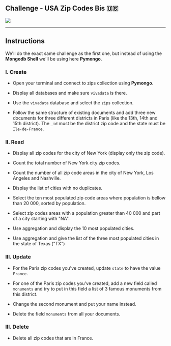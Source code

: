 ## Challenge - USA Zip Codes Bis 🇺🇸

![](https://images.unsplash.com/photo-1500277127996-2e6206b069ef?ixlib=rb-1.2.1&ixid=eyJhcHBfaWQiOjEyMDd9&auto=format&fit=crop&w=1350&q=80 )

---

## Instructions

We'll do the exact same challenge as the first one, but instead of using the **Mongodb Shell** we'll be using here **Pymongo**.

### I. Create

- Open your terminal and connect to zips collection using **Pymongo**.

- Display all databases and make sure `vivadata` is there.

- Use the `vivadata` database and select the `zips` collection.

- Follow the same structure of existing documents and add three new documents for three different districts in Paris (like the 13th, 14th and 15th district). The `_id` must be the district zip code and the state must be `Île-de-France`.

### II. Read

- Display all zip codes for the city of New York (display only the zip code).

- Count the total number of New York city zip codes.

- Count the number of all zip code areas in the city of New York, Los Angeles and  Nashville.

- Display the list of cities with no duplicates.

- Select the ten most populated zip code areas where population is bellow than 20 000, sorted by population.

- Select zip codes areas with a population greater than 40 000 and part of a city starting with "NA".

- Use aggregation and display the 10 most populated cities.

- Use aggregation and give the list of the three most populated cities in the state of Texas ("TX")

### III. Update

- For the Paris zip codes you've created, update `state` to have the value `France`.

- For one of the Paris zip codes you've created, add a new field called `monuments` and try to put in this field a list of 3 famous monuments from this district.

- Change the  second monument and put your name instead.

- Delete the field `monuments` from all your documents.

### III. Delete

- Delete all zip codes that are in France.



